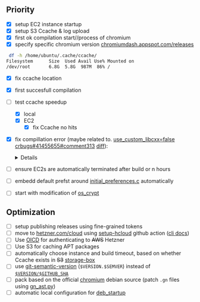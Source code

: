 ## Priority
- [x] setup EC2 instance startup
- [x] setup S3 Ccache & log upload
- [x] first ok compilation start//process of chromium
- [x] specify specific chromium version [chromiumdash.appspot.com/releases](https://chromiumdash.appspot.com/releases?platform=Linux)
```bash
 df -h /home/ubuntu/.cache/ccache/
Filesystem      Size  Used Avail Use% Mounted on
/dev/root       6.8G  5.8G  987M  86% /
```
- [x] fix ccache location
- [x] first succesfull compilation
- [ ] test ccache speedup
  - [x] local
  - [x] EC2
    - [x] fix Ccache no hits 
- [x] fix compillation error (maybe related to. [use_custom_libcxx=false](https://github.com/chrxer/safe-chrx-proto/blob/b7d8b4ddf8c3c6e3dd099d61267cae7d9cf5cfb4/scripts/build.sh#L34) [crbugs#41455655#comment313](https://issues.chromium.org/issues/41455655#comment313) [diff](https://chromium.googlesource.com/chromium/src/+/2e14a3ac178ee87aa9154e5a15dcd986af1b6059%5E%21/#F0)):

  <details>

  ```
  3037/51480] CXX obj/third_party/dawn/src/dawn/common/common/StringViewUtils.o
  FAILED: obj/third_party/dawn/src/dawn/common/common/StringViewUtils.o 
  env CCACHE_SLOPPINESS=time_macros CCACHE_NOHASHDIR=1 CCACHE_LOGFILE=/tmp/ccache_log.log ccache ../../third_party/llvm-build/Release+Asserts/bin/clang++ -MMD -MF obj/third_party/dawn/src/dawn/common/common/StringViewUtils.o.d -DUSE_UDEV -DUSE_AURA=1 -DUSE_GLIB=1 -DUSE_OZONE=1 -DOFFICIAL_BUILD -D__STDC_CONSTANT_MACROS -D__STDC_FORMAT_MACROS -D_FORTIFY_SOURCE=2 -D_FILE_OFFSET_BITS=64 -D_LARGEFILE_SOURCE -D_LARGEFILE64_SOURCE -DNO_UNWIND_TABLES -D_GNU_SOURCE -DCR_CLANG_REVISION=\"llvmorg-20-init-6794-g3dbd929e-1\" -D_LIBCPP_HARDENING_MODE=_LIBCPP_HARDENING_MODE_NONE -D_GLIBCXX_ASSERTIONS=1 -DCR_SYSROOT_KEY=20230611T210420Z-2 -DNDEBUG -DNVALGRIND -DDYNAMIC_ANNOTATIONS_ENABLED=0 -DDAWN_ABORT_ON_ASSERT -DDAWN_ENABLE_BACKEND_NULL -DDAWN_ENABLE_BACKEND_OPENGL -DDAWN_ENABLE_BACKEND_DESKTOP_GL -DDAWN_ENABLE_BACKEND_OPENGLES -DDAWN_ENABLE_BACKEND_VULKAN -DDAWN_USE_X11 -DVK_USE_PLATFORM_XCB_KHR -DVK_USE_PLATFORM_WAYLAND_KHR -I../.. -Igen -Igen/third_party/dawn/src -I../../third_party/dawn/src -Igen/third_party/dawn/include -I../../third_party/dawn/include -I../../third_party/abseil-cpp -I../../base/allocator/partition_allocator/src -Igen/base/allocator/partition_allocator/src -I../../third_party/dawn -I../../third_party/vulkan-headers/src/include -I../../third_party/wayland/src/src -I../../third_party/wayland/include/src -Wall -Wextra -Wimplicit-fallthrough -Wextra-semi -Wunreachable-code-aggressive -Wthread-safety -Wno-missing-field-initializers -Wno-unused-parameter -Wno-psabi -Wloop-analysis -Wno-unneeded-internal-declaration -Wno-cast-function-type -Wno-thread-safety-reference-return -Wshadow -fno-delete-null-pointer-checks -fno-ident -fno-strict-aliasing -fstack-protector -fno-unwind-tables -fno-asynchronous-unwind-tables -fPIC -pthread -fcolor-diagnostics -fmerge-all-constants -fno-sized-deallocation -fcrash-diagnostics-dir=../../tools/clang/crashreports -mllvm -instcombine-lower-dbg-declare=0 -mllvm -split-threshold-for-reg-with-hint=0 -ffp-contract=off -flto=thin -fsplit-lto-unit -mllvm -inlinehint-threshold=360 -fwhole-program-vtables -m64 -msse3 -ffile-compilation-dir=. -no-canonical-prefixes -ftrivial-auto-var-init=pattern -O2 -fdata-sections -ffunction-sections -fno-unique-section-names -fno-math-errno -fno-omit-frame-pointer -g0 -fvisibility=hidden -Wheader-hygiene -Wstring-conversion -Wtautological-overlap-compare -Wno-redundant-parens -Wno-invalid-offsetof -Wenum-compare-conditional -Wno-c++11-narrowing-const-reference -Wno-missing-template-arg-list-after-template-kw -Wno-dangling-assignment-gsl -std=c++20 -Wno-trigraphs -gsimple-template-names -fno-exceptions -fno-rtti --sysroot=../../build/linux/debian_bullseye_amd64-sysroot -fvisibility-inlines-hidden -c ../../third_party/dawn/src/dawn/common/StringViewUtils.cpp -o obj/third_party/dawn/src/dawn/common/common/StringViewUtils.o
  ../../third_party/dawn/src/dawn/common/StringViewUtils.cpp:51:21: error: no member named 'strlen' in namespace 'std'
    51 |     return {s, std::strlen(s)};
        |                ~~~~~^
  ```
  fix: commented `use_custom_libcxx=false`

  </details>


- [ ] ensure EC2s are automatically terminated after build or n hours
- [ ] embedd default prefst around [initial_preferences.c](https://source.chromium.org/chromium/chromium/src/+/main:chrome/installer/util/initial_preferences.cc;drc=9be37efad6ba9af197f8cc22921f63a229a3a840;l=188) automatically
- [ ] start with modification of [os_crypt](https://source.chromium.org/search?q=(EncryptString%20OR%20DecryptString)%20AND%20file:os_crypt_%20-unittest%20-browsertest&ss=chromium%2Fchromium%2Fsrc)


## Optimization 
- [ ] setup publishing releases using fine-grained tokens
- [ ] move to [hetzner.com/cloud](https://www.hetzner.com/cloud/) using [setup-hcloud](https://github.com/hetznercloud/setup-hcloud) github action ([cli docs](https://github.com/hetznercloud/cli))
- [ ] Use [OICD](https://github.com/aws-actions/configure-aws-credentials?tab=readme-ov-file#oidc) for authenticating to ~~AWS~~ Hetzner
- [ ] Use S3 for caching APT packages
- [ ] automatically choose instance and build timeout, based on whether Ccache exists in ~~S3~~ [storage-box](https://www.hetzner.com/storage/storage-box/)
- [ ] use [git-semantic-version](https://github.com/marketplace/actions/git-semantic-version) (`$VERSION.$SEMVER`) instead of [`$VERSION/$GITHUB_SHA`](https://github.com/chrxer/safe-chrx-proto/blob/b6df1b6855c1f2ca52625ff126c3ebc6c117ee84/entrypoint.sh#L94)
- [ ] pack based on the official [chromium](https://salsa.debian.org/chromium-team/chromium/) debian source (patch `.gn` files using [gn_ast.py](https://chromium.googlesource.com/chromium/src/+/refs/heads/main/build/gn_ast/gn_ast.py))
- [ ] automatic local configuration for [deb_startup](https://github.com/chrxer/safe-chrx-proto/blob/main/deb_startup.md)
